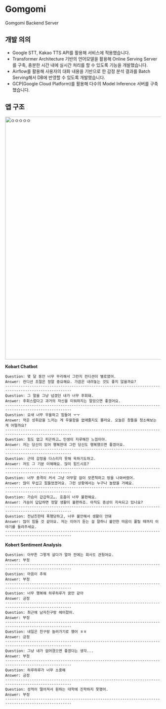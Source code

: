 # Gomgomi
Gomgomi Backend Server

## 개발 의의
- Google STT, Kakao TTS API를 활용해 서비스에 적용했습니다.
- Transformer Architecture 기반의 언어모델을 활용해 Online Serving Server를 구축, 충분한 시간 내에 실시간 처리를 할 수 있도록 기능을 개발했습니다.
- Airflow를 활용해 사용자의 대화 내용을 기반으로 한 감정 분석 결과를 Batch Serving해서 DB에 반영할 수 있도록 개발했습니다.
- GCP(Google Cloud Platform)를 활용해 다수의 Model Inference 서버를 구축했습니다.

## 앱 구조
<img width="783" alt="ㅇㅇㅇㅇㅇ" src="https://user-images.githubusercontent.com/74298527/173318965-0e97c343-7c6d-4179-887e-4ceff4d08ef5.png">

**Kobart Chatbot**
```
Question: 몇 달 동안 너무 무리해서 그런지 컨디션이 별로였어.
Answer: 컨디션 조절은 정말 중요해요. 가끔은 내려놓는 것도 좋지 않을까요?
----------------------------------------------------------------------------------------------------
Question: 그 말을 그냥 넘겼던 내가 너무 후회돼.
Answer: 후회스럽다고 과거의 자신을 미워하지는 말았으면 좋겠어요.
----------------------------------------------------------------------------------------------------
Question: 요새 너무 우울하고 힘들어 ㅜㅜ
Answer: 작은 성취감을 느끼는 게 우울함을 없애줄지도 몰라요. 오늘은 창틀을 청소해보는 게 어떨까요?
----------------------------------------------------------------------------------------------------
Question: 힘도 없고 피곤하고… 인생이 지루해진 느낌이야.
Answer: 저는 당신이 있어 행복한데 그런 당신도 행복했으면 좋겠어요.
----------------------------------------------------------------------------------------------------
Question: 근데 감정을 다스리지 못해 욱하기도하고.
Answer: 저도 그 기분 이해해요. 많이 힘드시죠?
----------------------------------------------------------------------------------------------------
Question: 너무 충격이 커서 그냥 아무말 없이 모른척하고 방을 나와버렸어.
Answer: 많이 무섭고 힘들었겠어요. 그런 상황에서는 누구나 놀랐을 거예요.
----------------------------------------------------------------------------------------------------
Question: 가슴이 갑갑하고…. 호흡이 너무 불편해요.
Answer: 가슴이 답답하면 정말 생활이 불편하죠. 아직도 증상이 지속되고 있나요?
----------------------------------------------------------------------------------------------------
Question: 전남친한테 폭행당하고, 너무 불안해서 생활이 안돼
Answer: 많이 힘들 것 같아요. 저는 이야기 듣는 걸 잘하니 불안한 마음이 풀릴 때까지 이야기를 들려주세요.
----------------------------------------------------------------------------------------------------
```

**Kobert Sentiment Analysis**
```
Question: 아무튼 그렇게 살다가 얼마 전에는 회사도 관뒀어요.
Answer: 부정
----------------------------------------------------------------------------------------------------
Question: 마음이 추워
Answer: 부정
----------------------------------------------------------------------------------------------------
Question: 너무 행복해 하루하루가 꿈만 같아
Answer: 긍정
----------------------------------------------------------------------------------------------------
Question: 최근에 남자친구랑 헤어졌어.
Answer: 부정
----------------------------------------------------------------------------------------------------
Question: 내일은 친구랑 놀러가기로 했어 ㅎㅎ
Answer: 긍정
----------------------------------------------------------------------------------------------------
Question: 그냥 내가 없어졌으면 좋겠다는 생각...
Answer: 부정
----------------------------------------------------------------------------------------------------
Question: 하루하루가 너무 소중해
Answer: 긍정
----------------------------------------------------------------------------------------------------
Question: 성적이 떨어져서 원하는 대학에 진학하지 못했어.
Answer: 부정
----------------------------------------------------------------------------------------------------
```

